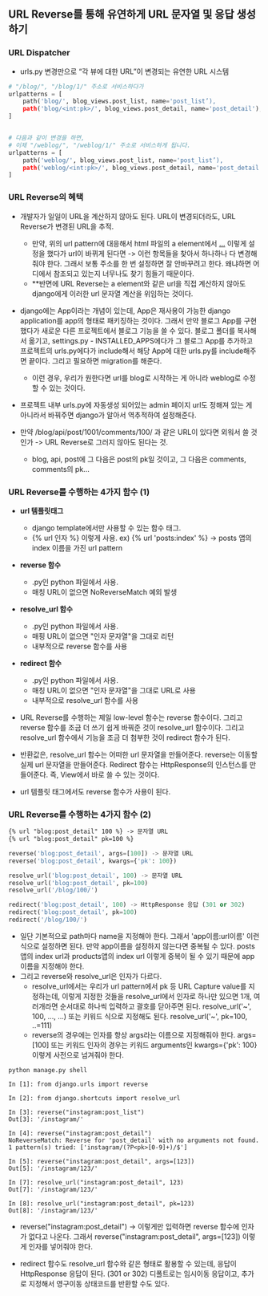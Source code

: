 ## URL Reverse를 통해 유연하게 URL 문자열 및 응답 생성하기

### URL Dispatcher
- urls.py 변경만으로 “각 뷰에 대한 URL”이 변경되는 유연한 URL 시스템

```python
# "/blog/", "/blog/1/" 주소로 서비스하다가
urlpatterns = [
    path('blog/', blog_views.post_list, name='post_list’),
    path('blog/<int:pk>/', blog_views.post_detail, name='post_detail'),
]


# 다음과 같이 변경을 하면,
# 이제 "/weblog/", "/weblog/1/" 주소로 서비스하게 됩니다.
urlpatterns = [
    path('weblog/', blog_views.post_list, name='post_list’),
    path('weblog/<int:pk>/', blog_views.post_detail, name='post_detail'),
]
```


### URL Reverse의 혜택
- 개발자가 일일이 URL을 계산하지 않아도 된다. URL이 변경되더라도, URL Reverse가 변경된 URL을 추적.
  - 만약, 위의 url pattern에 대응해서 html 파일의 a element에서 <a href="/blog/">...</a> 이렇게 설정을 했다가 url이 바뀌게 된다면 -> 이런 항목들을 찾아서 하나하나 다 변경해줘야 한다. 그래서 보통 
    주소를 한 번 설정하면 잘 안바꾸려고 한다. 왜냐하면 어디에서 참조되고 있는지 너무나도 찾기 힘들기 때문이다.
  - **반면에 URL Reverse는 a element와 같은 url을 직접 계산하지 않아도 django에게 이러한 url 문자열 계산을 위임하는 것이다.

- django에는 App이라는 개념이 있는데, App은 재사용이 가능한 django application를 app의 형태로 패키징하는 것이다. 그래서 만약 블로그 App를 구현했다가 새로운 다른 프로젝트에서 블로그 기능을 쓸 수 있다.
  블로그 폴더를 복사해서 옮기고, settings.py - INSTALLED_APPS에다가 그 블로그 App를 추가하고 프로젝트의 urls.py에다가 include해서 해당 App에 대한 urls.py를 include해주면 끝이다. 그리고 필요하면 migration를 해준다. 
  - 이런 경우, 우리가 원한다면 url를 blog로 시작하는 게 아니라 weblog로 수정할 수 있는 것이다.

- 프로젝트 내부 urls.py에 자동생성 되어있는 admin 페이지 url도 정해져 있는 게 아니라서 바꿔주면 django가 알아서 역추적하여 설정해준다.

- 만약 /blog/api/post/1001/comments/100/ 과 같은 URL이 있다면 외워서 쓸 것 인가 -> URL Reverse로 그러지 않아도 된다는 것.
  - blog, api, post에 그 다음은 post의 pk일 것이고, 그 다음은 comments, comments의 pk...



### URL Reverse를 수행하는 4가지 함수 (1)
- **url 템플릿태그** 
  - django template에서만 사용할 수 있는 함수 태그.
  - {% url 인자 %} 이렇게 사용.  ex) {% url 'posts:index' %} -> posts 앱의 index 이름을 가진 url pattern

- **reverse 함수**
  - .py인 python 파일에서 사용.
  - 매칭 URL이 없으면 NoReverseMatch 예외 발생

- **resolve_url 함수**
  - .py인 python 파일에서 사용.
  - 매핑 URL이 없으면 "인자 문자열"을 그대로 리턴
  - 내부적으로 reverse 함수를 사용

- **redirect 함수**
  - .py인 python 파일에서 사용.
  - 매칭 URL이 없으면 "인자 문자열"을 그대로 URL로 사용
  - 내부적으로 resolve_url 함수를 사용

- URL Reverse를 수행하는 제일 low-level 함수는 reverse 함수이다. 그리고 reverse 함수를 조금 더 쓰기 쉽게 바꿔준 것이 resolve_url 함수이다. 그리고 resolve_url 함수에서 기능을 조금 더 첨부한 것이 redirect 함수가 된다.
- 반환값은, resolve_url 함수는 어떠한 url 문자열을 만들어준다. reverse는 이동할 실제 url 문자열을 만들어준다. Redirect 함수는 HttpResponse의 인스턴스를 만들어준다. 즉, View에서 바로 쓸 수 있는 것이다.
- url 템플릿 태그에서도 reverse 함수가 사용이 된다.  


### URL Reverse를 수행하는 4가지 함수 (2)
```html
{% url "blog:post_detail" 100 %} -> 문자열 URL
{% url "blog:post_detail" pk=100 %}
```

```python
reverse('blog:post_detail', args=[100]) -> 문자열 URL
reverse('blog:post_detail', kwargs={'pk': 100})

resolve_url('blog:post_detail', 100) -> 문자열 URL
resolve_url('blog:post_detail', pk=100)
resolve_url('/blog/100/')

redirect('blog:post_detail', 100) -> HttpResponse 응답 (301 or 302)
redirect('blog:post_detail', pk=100)
redirect('/blog/100/')
```

- 일단 기본적으로 path마다 name을 지정해야 한다. 그래서 'app이름:url이름' 이런식으로 설정하면 된다. 만약 app이름을 설정하지 않는다면 중복될 수 있다. posts앱의 index url과 products앱의 index url 이렇게 중복이 될 수 있기 때문에 app이름을 지정해야 한다. 
- 그리고 reverse와 resolve_url은 인자가 다르다. 
  - resolve_url에서는 우리가 url pattern에서 pk 등 URL Capture value를 지정하는데, 이렇게 지정한 것들을 resolve_url에서 인자로 하나만 있으면 1개, 여러개라면 순서대로 하나씩 입력하고 괄호를 닫아주면 된다. resolve_url('~', 100, ..., ...) 또는 키워드 식으로 지정해도 된다. resolve_url('~', pk=100, ..=111)
  - reverse의 경우에는 인자를 항상 args라는 이름으로 지정해줘야 한다. args=[100] 또는 키워드 인자의 경우는 키워드 arguments인 kwargs={'pk': 100} 이렇게 사전으로 넘겨줘야 한다. 


```terminal
python manage.py shell

In [1]: from django.urls import reverse

In [2]: from django.shortcuts import resolve_url

In [3]: reverse("instagram:post_list")
Out[3]: '/instagram/'

In [4]: reverse("instagram:post_detail")
NoReverseMatch: Reverse for 'post_detail' with no arguments not found. 1 pattern(s) tried: ['instagram/(?P<pk>[0-9]+)/$']

In [5]: reverse("instagram:post_detail", args=[123])
Out[5]: '/instagram/123/'

In [7]: resolve_url("instagram:post_detail", 123)
Out[7]: '/instagram/123/'

In [8]: resolve_url("instagram:post_detail", pk=123)
Out[8]: '/instagram/123/'
```

- reverse("instagram:post_detail") -> 이렇게만 입력하면 reverse 함수에 인자가 없다고 나온다. 그래서 reverse("instagram:post_detail", args=[123]) 이렇게 인자를 넣어줘야 한다.

- redirect 함수도 resolve_url 함수와 같은 형태로 활용할 수 있는데, 응답이 HttpResponse 응답이 된다. (301 or 302) 디폴트로는 임시이동 응답이고, 추가로 지정해서 영구이동 상태코드를 반환할 수도 있다.
